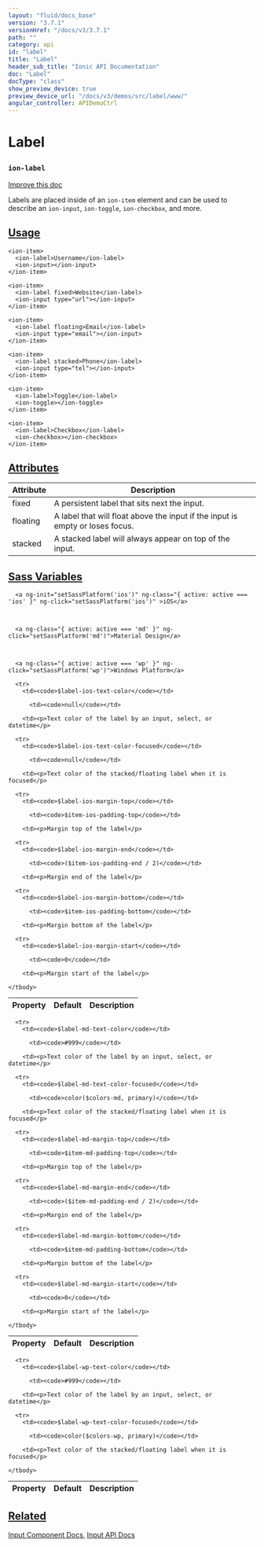 ```yaml
---
layout: "fluid/docs_base"
version: "3.7.1"
versionHref: "/docs/v3/3.7.1"
path: ""
category: api
id: "label"
title: "Label"
header_sub_title: "Ionic API Documentation"
doc: "Label"
docType: "class"
show_preview_device: true
preview_device_url: "/docs/v3/demos/src/label/www/"
angular_controller: APIDemoCtrl
---
```










<h1 class="api-title">
<a class="anchor" name="label" href="#label"></a>

Label
<h3><code>ion-label</code></h3>






</h1>

<a class="improve-v2-docs" href="http://github.com/ionic-team/ionic/edit/v3/src/components/label/label.ts#L3">
Improve this doc
</a>






<p>Labels are placed inside of an <code>ion-item</code> element and can be used
to describe an <code>ion-input</code>, <code>ion-toggle</code>, <code>ion-checkbox</code>, and more.</p>




<!-- @usage tag -->

<h2><a class="anchor" name="usage" href="#usage">Usage</a></h2>

<pre><code class="lang-html">&lt;ion-item&gt;
  &lt;ion-label&gt;Username&lt;/ion-label&gt;
  &lt;ion-input&gt;&lt;/ion-input&gt;
&lt;/ion-item&gt;

&lt;ion-item&gt;
  &lt;ion-label fixed&gt;Website&lt;/ion-label&gt;
  &lt;ion-input type=&quot;url&quot;&gt;&lt;/ion-input&gt;
&lt;/ion-item&gt;

&lt;ion-item&gt;
  &lt;ion-label floating&gt;Email&lt;/ion-label&gt;
  &lt;ion-input type=&quot;email&quot;&gt;&lt;/ion-input&gt;
&lt;/ion-item&gt;

&lt;ion-item&gt;
  &lt;ion-label stacked&gt;Phone&lt;/ion-label&gt;
  &lt;ion-input type=&quot;tel&quot;&gt;&lt;/ion-input&gt;
&lt;/ion-item&gt;

&lt;ion-item&gt;
  &lt;ion-label&gt;Toggle&lt;/ion-label&gt;
  &lt;ion-toggle&gt;&lt;/ion-toggle&gt;
&lt;/ion-item&gt;

&lt;ion-item&gt;
  &lt;ion-label&gt;Checkbox&lt;/ion-label&gt;
  &lt;ion-checkbox&gt;&lt;/ion-checkbox&gt;
&lt;/ion-item&gt;
</code></pre>




<!-- @property tags -->

<h2><a class="anchor" name="attributes" href="#attributes">Attributes</a></h2>
<table class="table" style="margin:0;">
<thead>
<tr>
<th>Attribute</th>











<th>Description</th>
</tr>
</thead>
<tbody>

<tr>
<td>
fixed
</td>



<td>
A persistent label that sits next the input.
</td>
</tr>

<tr>
<td>
floating
</td>



<td>
A label that will float above the input if the input is empty or loses focus.
</td>
</tr>

<tr>
<td>
stacked
</td>



<td>
A stacked label will always appear on top of the input.


</td>
</tr>

</tbody>
</table>



<!-- instance methods on the class -->


  <h2 id="sass-variable-header"><a class="anchor" name="sass-variables" href="#sass-variables">Sass Variables</a></h2>
  <div id="sass-variables" ng-controller="SassToggleCtrl">
  <div class="sass-platform-toggle">



      <a ng-init="setSassPlatform('ios')" ng-class="{ active: active === 'ios' }" ng-click="setSassPlatform('ios')" >iOS</a>



      <a ng-class="{ active: active === 'md' }" ng-click="setSassPlatform('md')">Material Design</a>



      <a ng-class="{ active: active === 'wp' }" ng-click="setSassPlatform('wp')">Windows Platform</a>



  </div>



  <table ng-show="active === 'ios'" id="sass-ios" class="table param-table" style="margin:0;">
    <thead>
      <tr>
        <th>Property</th>
        <th>Default</th>
        <th>Description</th>
      </tr>
    </thead>
    <tbody>

      <tr>
        <td><code>$label-ios-text-color</code></td>

          <td><code>null</code></td>

        <td><p>Text color of the label by an input, select, or datetime</p>
</td>
      </tr>

      <tr>
        <td><code>$label-ios-text-color-focused</code></td>

          <td><code>null</code></td>

        <td><p>Text color of the stacked/floating label when it is focused</p>
</td>
      </tr>

      <tr>
        <td><code>$label-ios-margin-top</code></td>

          <td><code>$item-ios-padding-top</code></td>

        <td><p>Margin top of the label</p>
</td>
      </tr>

      <tr>
        <td><code>$label-ios-margin-end</code></td>

          <td><code>($item-ios-padding-end / 2)</code></td>

        <td><p>Margin end of the label</p>
</td>
      </tr>

      <tr>
        <td><code>$label-ios-margin-bottom</code></td>

          <td><code>$item-ios-padding-bottom</code></td>

        <td><p>Margin bottom of the label</p>
</td>
      </tr>

      <tr>
        <td><code>$label-ios-margin-start</code></td>

          <td><code>0</code></td>

        <td><p>Margin start of the label</p>
</td>
      </tr>

    </tbody>
  </table>

  <table ng-show="active === 'md'" id="sass-md" class="table param-table" style="margin:0;">
    <thead>
      <tr>
        <th>Property</th>
        <th>Default</th>
        <th>Description</th>
      </tr>
    </thead>
    <tbody>

      <tr>
        <td><code>$label-md-text-color</code></td>

          <td><code>#999</code></td>

        <td><p>Text color of the label by an input, select, or datetime</p>
</td>
      </tr>

      <tr>
        <td><code>$label-md-text-color-focused</code></td>

          <td><code>color($colors-md, primary)</code></td>

        <td><p>Text color of the stacked/floating label when it is focused</p>
</td>
      </tr>

      <tr>
        <td><code>$label-md-margin-top</code></td>

          <td><code>$item-md-padding-top</code></td>

        <td><p>Margin top of the label</p>
</td>
      </tr>

      <tr>
        <td><code>$label-md-margin-end</code></td>

          <td><code>($item-md-padding-end / 2)</code></td>

        <td><p>Margin end of the label</p>
</td>
      </tr>

      <tr>
        <td><code>$label-md-margin-bottom</code></td>

          <td><code>$item-md-padding-bottom</code></td>

        <td><p>Margin bottom of the label</p>
</td>
      </tr>

      <tr>
        <td><code>$label-md-margin-start</code></td>

          <td><code>0</code></td>

        <td><p>Margin start of the label</p>
</td>
      </tr>

    </tbody>
  </table>

  <table ng-show="active === 'wp'" id="sass-wp" class="table param-table" style="margin:0;">
    <thead>
      <tr>
        <th>Property</th>
        <th>Default</th>
        <th>Description</th>
      </tr>
    </thead>
    <tbody>

      <tr>
        <td><code>$label-wp-text-color</code></td>

          <td><code>#999</code></td>

        <td><p>Text color of the label by an input, select, or datetime</p>
</td>
      </tr>

      <tr>
        <td><code>$label-wp-text-color-focused</code></td>

          <td><code>color($colors-wp, primary)</code></td>

        <td><p>Text color of the stacked/floating label when it is focused</p>
</td>
      </tr>

    </tbody>
  </table>

</div>



<!-- related link -->

<h2><a class="anchor" name="related" href="#related">Related</a></h2>

<a href="../../../../components#inputs">Input Component Docs</a>,
<a href="../../input/Input">Input API Docs</a><!-- end content block -->


<!-- end body block -->

